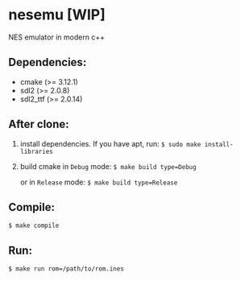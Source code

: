 # nesemu [WIP]
NES emulator in modern c++

## Dependencies:
- cmake (>= 3.12.1)
- sdl2 (>= 2.0.8)
- sdl2_ttf (>= 2.0.14)

## After clone:
1. install dependencies. If you have apt, run: `$ sudo make install-libraries`
1. build cmake in `Debug` mode: `$ make build type=Debug`
    
    or in `Release` mode: `$ make build type=Release`

## Compile:
`$ make compile`

## Run:
`$ make run rom=/path/to/rom.ines`
